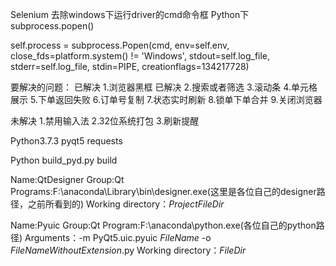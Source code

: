 Selenium 去除windows下运行driver的cmd命令框
Python下subprocess.popen()

self.process = subprocess.Popen(cmd, env=self.env,
                                close_fds=platform.system() != 'Windows',
                                stdout=self.log_file,
                                stderr=self.log_file,
                                stdin=PIPE, creationflags=134217728)





要解决的问题：
已解决
1.浏览器黑框  已解决
2.搜索或者筛选
3.滚动条
4.单元格展示
5.下单返回失败
6.订单号复制
7.状态实时刷新
8.锁单下单合并
9.关闭浏览器

未解决
1.禁用输入法
2.32位系统打包
3.刷新提醒


Python3.7.3  pyqt5  requests

Python build_pyd.py build


Name:QtDesigner 
Group:Qt 
Programs:F:\anaconda\Library\bin\designer.exe(这里是各位自己的designer路径，之前所看到的) 
Working directory：$ProjectFileDir$ 

Name:Pyuic 
Group:Qt 
Program:F:\anaconda\python.exe(各位自己的python路径) 
Arguments：-m PyQt5.uic.pyuic $FileName$ -o $FileNameWithoutExtension$.py 
Working directory：$FileDir$ 
